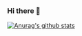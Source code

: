 ### Hi there 👋

[![Anurag's github stats](https://github-readme-stats.vercel.app/api?username=iyueshang)](https://github.com/anuraghazra/github-readme-stats)
